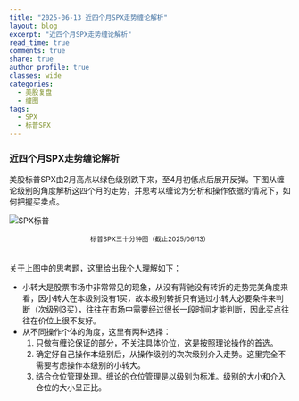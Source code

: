 ```yaml
---
title: "2025-06-13 近四个月SPX走势缠论解析"
layout: blog
excerpt: "近四个月SPX走势缠论解析"
read_time: true
comments: true
share: true
author_profile: true
classes: wide
categories:
  - 美股复盘
  - 缠图
tags:
  - SPX
  - 标普SPX
---
```


### 近四个月SPX走势缠论解析
美股标普SPX由2月高点以绿色级别跌下来，至4月初低点后展开反弹。下图从缠论级别的角度解析这四个月的走势，并思考以缠论为分析和操作依据的情况下，如何把握买卖点。

![SPX标普](https://image.olim.cc/2025/2025-06-13-SPX-m30.png)
<small><center>标普SPX三十分钟图（截止2025/06/13）</center></small>　

关于上图中的思考题，这里给出我个人理解如下：
* 小转大是股票市场中非常常见的现象，从没有背驰没有转折的走势完美角度来看，因小转大在本级别没有1买，故本级别转折只有通过小转大必要条件来判断（次级别3买），往往在市场中需要经过很长一段时间才能判断，因此买点往往在价位上很不友好。
* 从不同操作个体的角度，这里有两种选择：
   1. 只做有缠论保证的部分，不关注具体价位，这是按照理论操作的首选。
   2. 确定好自己操作本级别后，从操作级别的次次级别介入走势。这里完全不需要考虑操作本级别的小转大。
   3. 结合仓位管理处理。缠论的仓位管理是以级别为标准。级别的大小和介入仓位的大小呈正比。